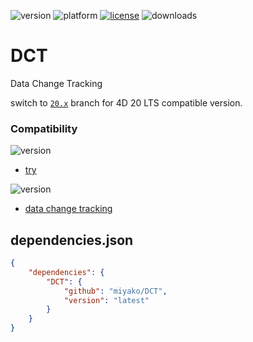 ![version](https://img.shields.io/badge/version-20%20R3%2B-E23089)
![platform](https://img.shields.io/static/v1?label=platform&message=mac-intel%20|%20mac-arm%20|%20win-64&color=blue)
[![license](https://img.shields.io/github/license/miyako/DCT)](LICENSE)
![downloads](https://img.shields.io/github/downloads/miyako/DCT/total)

# DCT
Data Change Tracking

switch to [`20.x`](https://github.com/miyako/DCT/tree/20.x) branch for 4D 20 LTS compatible version.

### Compatibility

![version](https://img.shields.io/badge/20%20R4%2B-E23089)

* [try](https://blog.4d.com/a-new-way-to-handle-errors/)

![version](https://img.shields.io/badge/20%20R3%2B-E23089)

* [data change tracking](https://blog.4d.com/track-data-changes-in-your-database/)
 
## dependencies.json

```json
{
	"dependencies": {
		"DCT": {
			"github": "miyako/DCT",
			"version": "latest"
		}
	}
}
```
